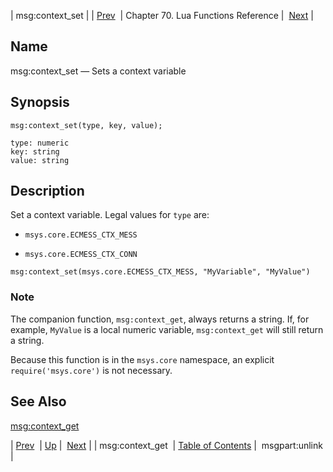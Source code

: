 | msg:context_set |
| [Prev](lua.ref.msg_context_get)  | Chapter 70. Lua Functions Reference |  [Next](lua.ref.msgpart_unlink) |

<a name="lua.ref.msg_context_set"></a>
## Name

msg:context_set — Sets a context variable

<a name="idp15980464"></a>
## Synopsis

`msg:context_set(type, key, value);`

```
type: numeric
key: string
value: string
```
<a name="idp15983472"></a>
## Description

Set a context variable. Legal values for `type` are:

*   `msys.core.ECMESS_CTX_MESS`

*   `msys.core.ECMESS_CTX_CONN`

`msg:context_set(msys.core.ECMESS_CTX_MESS, "MyVariable", "MyValue")`
### Note

The companion function, `msg:context_get`, always returns a string. If, for example, `MyValue` is a local numeric variable, `msg:context_get` will still return a string.

Because this function is in the `msys.core` namespace, an explicit `require('msys.core')` is not necessary.

<a name="idp15993408"></a>
## See Also

[msg:context_get](lua.ref.msg_context_get "msg:context_get")

| [Prev](lua.ref.msg_context_get)  | [Up](lua.function.details) |  [Next](lua.ref.msgpart_unlink) |
| msg:context_get  | [Table of Contents](index) |  msgpart:unlink |

